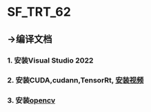 # SF_TRT_62


## ->编译文档

### 1. 安装Visual Studio 2022

### 2. 安装CUDA,cudann,TensorRt, [安装视频](https://www.bilibili.com/video/BV1pG411h743/?spm_id_from=333.999.0.0&vd_source=48769c3445e4933d438612c7cb69d59c)

### 3. 安装[opencv](https://objects.githubusercontent.com/github-production-release-asset-2e65be/5108051/909c7495-778f-473e-986f-15771fd5aba4?X-Amz-Algorithm=AWS4-HMAC-SHA256&X-Amz-Credential=AKIAIWNJYAX4CSVEH53A%2F20230803%2Fus-east-1%2Fs3%2Faws4_request&X-Amz-Date=20230803T140937Z&X-Amz-Expires=300&X-Amz-Signature=7463dfac83b13831d77673fb4046b4a58659bd03d409531c466d94335d224767&X-Amz-SignedHeaders=host&actor_id=96624481&key_id=0&repo_id=5108051&response-content-disposition=attachment%3B%20filename%3Dopencv-4.8.0-windows.exe&response-content-type=application%2Foctet-stream)
 
